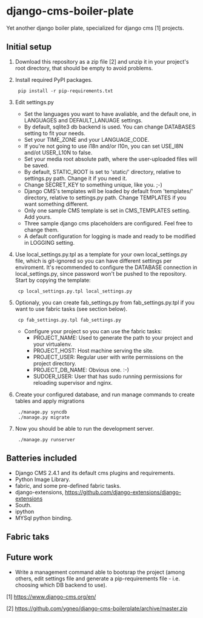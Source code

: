 django-cms-boiler-plate
=======================

Yet another django boiler plate, specialized for django cms [1] projects.

Initial setup
-------------

1. Download this repository as a zip file [2] and unzip it in your project's root directory, that should be empty to avoid problems.

1. Install required PyPI packages.

        pip install -r pip-requirements.txt

1. Edit settings.py
   - Set the languages you want to have avaliable, and the default one, in LANGUAGES and DEFAULT_LANUAGE settings.
   - By default, sqlite3 db backend is used. You can change DATABASES setting to fit your needs.
   - Set your TIME_ZONE and your LANGUAGE_CODE.
   - If you're not going to use i18n and/or l10n, you can set USE_I8N and/ot USER_L10N to false.
   - Set your media root absolute path, where the user-uploaded files will be saved.
   - By default, STATIC_ROOT is set to 'static/' directory, relative to settings.py path. Change it if you need it.
   - Change SECRET_KEY to something unique, like you. ;-)
   - Django CMS's templates will be loaded by default from 'templates/' directory, relative to settings.py path. Change TEMPLATES if you want something different.
   - Only one sample CMS template is set in CMS_TEMPLATES setting. Add yours.
   - Three sample django cms placeholders are configured. Feel free to change them.
   - A default configuration for logging is made and ready to be modified in LOGGING setting.

1. Use local_settings.py.tpl as a template for your own local_settings.py file, which is git-ignored so you can have different settings per enviroment. It's recommended to configure the DATABASE connection in local_settings.py, since password won't be pushed to the repository. Start by copying the template:

        cp local_settings.py.tpl local_settings.py

1. Optionaly, you can create fab_settings.py from fab_settings.py.tpl if you want to use fabric tasks (see section below).

        cp fab_settings.py.tpl fab_settings.py

    - Configure your project so you can use the fabric tasks:
      - PROJECT_NAME: Used to generate the path to your project and your virtualenv.
      - PROJECT_HOST: Host machine serving the site.
      - PROJECT_USER: Regular user with write permissions on the project directory.
      - PROJECT_DB_NAME: Obvious one. :-)
      - SUDOER_USER: User that has sudo running permissions for reloading supervisor and nginx.

1. Create your configured database, and run manage commands to create tables and apply migrations

        ./manage.py syncdb
        ./manage.py migrate

1. Now you should be able to run the development server.

        ./manage.py runserver

Batteries included
------------------

 - Django CMS 2.4.1 and its default cms plugins and requirements.
 - Python Image Library.
 - fabric, and some pre-defined fabric tasks.
 - django-extensions, https://github.com/django-extensions/django-extensions
 - South.
 - ipython
 - MYSql python binding.

Fabric taks
-----------



Future work
-----------

- Write a management command able to bootsrap the project (among others, edit settings file and generate a pip-requirements file - i.e. choosing which DB backend to use).

[1] https://www.django-cms.org/en/

[2] https://github.com/ygneo/django-cms-boilerplate/archive/master.zip
